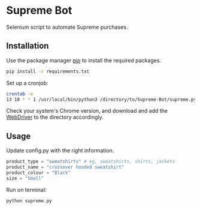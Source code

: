 # Supreme Bot

Selenium script to automate Supreme purchases.

## Installation

Use the package manager [pip](https://pip.pypa.io/en/stable/) to install the required packages.

```bash
pip install -r requirements.txt
```

Set up a cronjob:
```bash
crontab -e
13 18 * * 1 /usr/local/bin/python3 /directory/to/Supreme-Bot/supreme.py
```

Check your system's Chrome version, and download and add the [WebDriver](https://chromedriver.chromium.org/downloads) to the directory accordingly.


## Usage

Update config.py with the right information.
```python
product_type = "sweatshirts" # eg, sweatshirts, shirts, jackets
product_name = "crossover hooded sweatshirt"
product_colour = "Black"   
size = "Small"
```

Run on terminal:
```bash
python supreme.py
```
